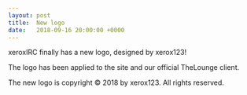 ```yaml
---
layout: post
title:  New logo
date:   2018-09-16 20:00:00 +0000
---
```


xeroxIRC finally has a new logo, designed by xerox123!

The logo has been applied to the site and our official TheLounge client.

The new logo is copyright © 2018 by xerox123. All rights reserved.
